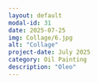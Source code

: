 ```yaml
---
layout: default
modal-id: 31
date: 2025-07-25
img: Collage/6.jpg
alt: "Collage"
project-date: July 2025
category: Oil Painting
description: "Oleo"
---
```


